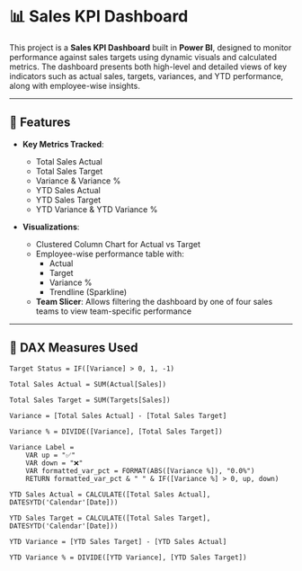 # 📊 Sales KPI Dashboard

This project is a **Sales KPI Dashboard** built in **Power BI**, designed to monitor performance against sales targets using dynamic visuals and calculated metrics. The dashboard presents both high-level and detailed views of key indicators such as actual sales, targets, variances, and YTD performance, along with employee-wise insights.

---

## 🚀 Features

- **Key Metrics Tracked**:
  - Total Sales Actual
  - Total Sales Target
  - Variance & Variance %
  - YTD Sales Actual
  - YTD Sales Target
  - YTD Variance & YTD Variance %

- **Visualizations**:
  - Clustered Column Chart for Actual vs Target
  - Employee-wise performance table with:
    - Actual
    - Target
    - Variance %
    - Trendline (Sparkline)
  - **Team Slicer**: Allows filtering the dashboard by one of four sales teams to view team-specific performance

---

## 🧮 DAX Measures Used

```DAX
Target Status = IF([Variance] > 0, 1, -1)

Total Sales Actual = SUM(Actual[Sales])

Total Sales Target = SUM(Targets[Sales])

Variance = [Total Sales Actual] - [Total Sales Target]

Variance % = DIVIDE([Variance], [Total Sales Target])

Variance Label = 
    VAR up = "✅"
    VAR down = "❌"
    VAR formatted_var_pct = FORMAT(ABS([Variance %]), "0.0%")
    RETURN formatted_var_pct & " " & IF([Variance %] > 0, up, down)

YTD Sales Actual = CALCULATE([Total Sales Actual], DATESYTD('Calendar'[Date]))

YTD Sales Target = CALCULATE([Total Sales Target], DATESYTD('Calendar'[Date]))

YTD Variance = [YTD Sales Target] - [YTD Sales Actual]

YTD Variance % = DIVIDE([YTD Variance], [YTD Sales Target])
